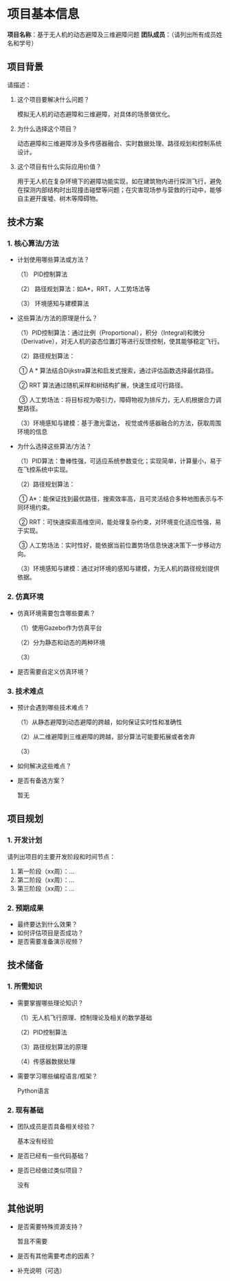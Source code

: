 # 项目基本信息
**项目名称**：基于无人机的动态避障及三维避障问题
**团队成员**：（请列出所有成员姓名和学号）

## 项目背景
请描述：

1. 这个项目要解决什么问题？

   模拟无人机的动态避障和三维避障，对具体的场景做优化。

2. 为什么选择这个项目？

   动态避障和三维避障涉及多传感器融合、实时数据处理、路径规划和控制系统设计。

3. 这个项目有什么实际应用价值？

   用于无人机在复杂环境下的避障功能实现，如在建筑物内进行探测飞行，避免在探测内部结构时出现撞击碰壁等问题；在灾害现场参与营救的行动中，能够自主避开废墟、树木等障碍物。

## 技术方案
### 1. 核心算法/方法
- 计划使用哪些算法或方法？

  （1） PID控制算法

  （2） 路径规划算法：如A*，RRT，人工势场法等

  （3） 环境感知与建模算法

- 这些算法/方法的原理是什么？

  （1）PID控制算法：通过比例（Proportional），积分（Integral)和微分（Derivative），对无人机的姿态位置灯等进行反馈控制，使其能够稳定飞行。

  （2）路径规划算法：

  ​	① A * 算法结合Dijkstra算法和启发式搜索，通过评估函数选择最优路径。

  ​	② RRT 算法通过随机采样和树结构扩展，快速生成可行路径。

  ​	③ 人工势场法：将目标视为吸引力，障碍物视为排斥力，无人机根据合力调整路径。

  （3）环境感知与建模：基于激光雷达， 视觉或传感器融合的方法，获取周围环境的信息

- 为什么选择这些算法/方法？

  （1）PID算法：鲁棒性强，可适应系统参数变化；实现简单，计算量小，易于在飞控系统中实现。

  （2）路径规划算法：

  ​	① A*：能保证找到最优路径，搜索效率高，且可灵活结合多种地图表示与不同环境约束。

  ​	② RRT：可快速探索高维空间，能处理复杂约束，对环境变化适应性强，易于实现。

  ​	③ 人工势场法：实时性好，能依据当前位置势场信息快速决策下一步移动方向。

  （3）环境感知与建模：通过对环境的感知与建模，为无人机的路径规划提供依据。

### 2. 仿真环境
- 仿真环境需要包含哪些要素？

  （1）使用Gazebo作为仿真平台

  （2）分为静态和动态的两种环境

  （3）

- 是否需要自定义仿真环境？

### 3. 技术难点
- 预计会遇到哪些技术难点？

  （1）从静态避障到动态避障的跨越，如何保证实时性和准确性

  （2）从二维避障到三维避障的跨越，部分算法可能要拓展或者舍弃

  （3）

- 如何解决这些难点？

- 是否有备选方案？

  暂无

## 项目规划
### 1. 开发计划
请列出项目的主要开发阶段和时间节点：
1. 第一阶段（xx周）：...
2. 第二阶段（xx周）：...
3. 第三阶段（xx周）：...

### 2. 预期成果
- 最终要达到什么效果？
- 如何评估项目是否成功？
- 是否需要准备演示视频？

## 技术储备
### 1. 所需知识
- 需要掌握哪些理论知识？

  （1）无人机飞行原理、控制理论及相关的数学基础

  （2）PID控制算法

  （3）路径规划算法的原理

  （4）传感器数据处理

- 需要学习哪些编程语言/框架？

  Python语言

### 2. 现有基础
- 团队成员是否具备相关经验？

  基本没有经验

- 是否已经有一些代码基础？

- 是否已经做过类似项目？

  没有

## 其他说明
- 是否需要特殊资源支持？

  暂且不需要

- 是否有其他需要考虑的因素？

- 补充说明（可选） 